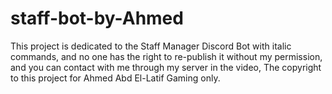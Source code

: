 # staff-bot-by-Ahmed
This project is dedicated to the Staff Manager Discord Bot with italic commands, and no one has the right to re-publish it without my permission, and you can contact with me through my server in the video, The copyright to this project for Ahmed Abd El-Latif Gaming only.
